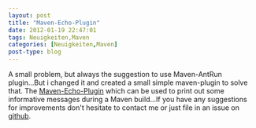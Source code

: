 ```yaml
---
layout: post
title: "Maven-Echo-Plugin"
date: 2012-01-19 22:47:01
tags: Neuigkeiten,Maven
categories: [Neuigkeiten,Maven]
post-type: blog
---
```

A small problem, but always the suggestion to use Maven-AntRun plugin...But i changed it and created a small simple maven-plugin to solve that. The <a href="http://site.supose.org/maven-echo-plugin/">Maven-Echo-Plugin</a> which can be used to print out some informative messages during a Maven build...If you have any suggestions for improvements don't hesitate to contact me or just file in an issue on <a href="https://github.com/khmarbaise/Maven-Echo-Plugin">github</a>.
